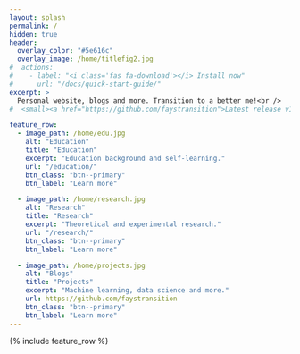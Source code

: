```yaml
---
layout: splash
permalink: /
hidden: true
header:
  overlay_color: "#5e616c"
  overlay_image: /home/titlefig2.jpg
#  actions:
#    - label: "<i class='fas fa-download'></i> Install now"
#      url: "/docs/quick-start-guide/"
excerpt: >
  Personal website, blogs and more. Transition to a better me!<br />
#  <small><a href="https://github.com/faystransition">Latest release v1.1.0</a></small>

feature_row:
  - image_path: /home/edu.jpg
    alt: "Education"   
    title: "Education"
    excerpt: "Education background and self-learning."
    url: "/education/"
    btn_class: "btn--primary"
    btn_label: "Learn more"

  - image_path: /home/research.jpg
    alt: "Research"   
    title: "Research"
    excerpt: "Theoretical and experimental research."
    url: "/research/"
    btn_class: "btn--primary"
    btn_label: "Learn more"

  - image_path: /home/projects.jpg
    alt: "Blogs"   
    title: "Projects"
    excerpt: "Machine learning, data science and more."
    url: https://github.com/faystransition
    btn_class: "btn--primary"
    btn_label: "Learn more"      
---
```


{% include feature_row %}

